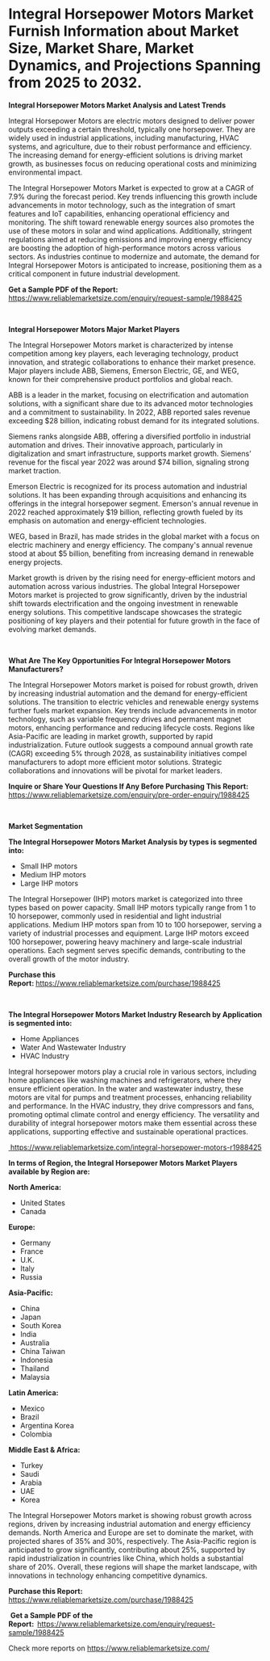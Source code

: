 <p><h1>Integral Horsepower Motors Market Furnish Information about Market Size, Market Share, Market Dynamics, and Projections Spanning from 2025 to 2032.</h1></p><p><strong>Integral Horsepower Motors Market Analysis and Latest Trends</strong></p>
<p><p>Integral Horsepower Motors are electric motors designed to deliver power outputs exceeding a certain threshold, typically one horsepower. They are widely used in industrial applications, including manufacturing, HVAC systems, and agriculture, due to their robust performance and efficiency. The increasing demand for energy-efficient solutions is driving market growth, as businesses focus on reducing operational costs and minimizing environmental impact.</p><p>The Integral Horsepower Motors Market is expected to grow at a CAGR of 7.9% during the forecast period. Key trends influencing this growth include advancements in motor technology, such as the integration of smart features and IoT capabilities, enhancing operational efficiency and monitoring. The shift toward renewable energy sources also promotes the use of these motors in solar and wind applications. Additionally, stringent regulations aimed at reducing emissions and improving energy efficiency are boosting the adoption of high-performance motors across various sectors. As industries continue to modernize and automate, the demand for Integral Horsepower Motors is anticipated to increase, positioning them as a critical component in future industrial development.</p></p>
<p><strong>Get a Sample PDF of the Report:&nbsp;</strong> <a href="https://www.reliablemarketsize.com/enquiry/request-sample/1988425?utm_campaign=2442&utm_medium=2&utm_source=Github&utm_content=ia&utm_term=10042025&utm_id=integral-horsepower-motors">https://www.reliablemarketsize.com/enquiry/request-sample/1988425</a></p>
<p>&nbsp;</p>
<p><strong>Integral Horsepower Motors Major Market Players</strong></p>
<p><p>The Integral Horsepower Motors market is characterized by intense competition among key players, each leveraging technology, product innovation, and strategic collaborations to enhance their market presence. Major players include ABB, Siemens, Emerson Electric, GE, and WEG, known for their comprehensive product portfolios and global reach.</p><p>ABB is a leader in the market, focusing on electrification and automation solutions, with a significant share due to its advanced motor technologies and a commitment to sustainability. In 2022, ABB reported sales revenue exceeding $28 billion, indicating robust demand for its integrated solutions.</p><p>Siemens ranks alongside ABB, offering a diversified portfolio in industrial automation and drives. Their innovative approach, particularly in digitalization and smart infrastructure, supports market growth. Siemens’ revenue for the fiscal year 2022 was around $74 billion, signaling strong market traction.</p><p>Emerson Electric is recognized for its process automation and industrial solutions. It has been expanding through acquisitions and enhancing its offerings in the integral horsepower segment. Emerson's annual revenue in 2022 reached approximately $19 billion, reflecting growth fueled by its emphasis on automation and energy-efficient technologies.</p><p>WEG, based in Brazil, has made strides in the global market with a focus on electric machinery and energy efficiency. The company's annual revenue stood at about $5 billion, benefiting from increasing demand in renewable energy projects.</p><p>Market growth is driven by the rising need for energy-efficient motors and automation across various industries. The global Integral Horsepower Motors market is projected to grow significantly, driven by the industrial shift towards electrification and the ongoing investment in renewable energy solutions. This competitive landscape showcases the strategic positioning of key players and their potential for future growth in the face of evolving market demands.</p></p>
<p>&nbsp;</p>
<p><strong>What Are The Key Opportunities For Integral Horsepower Motors Manufacturers?</strong></p>
<p><p>The Integral Horsepower Motors market is poised for robust growth, driven by increasing industrial automation and the demand for energy-efficient solutions. The transition to electric vehicles and renewable energy systems further fuels market expansion. Key trends include advancements in motor technology, such as variable frequency drives and permanent magnet motors, enhancing performance and reducing lifecycle costs. Regions like Asia-Pacific are leading in market growth, supported by rapid industrialization. Future outlook suggests a compound annual growth rate (CAGR) exceeding 5% through 2028, as sustainability initiatives compel manufacturers to adopt more efficient motor solutions. Strategic collaborations and innovations will be pivotal for market leaders.</p></p>
<p><strong>Inquire or Share Your Questions If Any Before Purchasing This Report:</strong> <a href="https://www.reliablemarketsize.com/enquiry/pre-order-enquiry/1988425?utm_campaign=2442&utm_medium=2&utm_source=Github&utm_content=ia&utm_term=10042025&utm_id=integral-horsepower-motors">https://www.reliablemarketsize.com/enquiry/pre-order-enquiry/1988425</a></p>
<p>&nbsp;</p>
<p><strong>Market Segmentation</strong></p>
<p><strong>The Integral Horsepower Motors Market Analysis by types is segmented into:</strong></p>
<p><ul><li>Small IHP motors</li><li>Medium IHP motors</li><li>Large IHP motors</li></ul></p>
<p><p>The Integral Horsepower (IHP) motors market is categorized into three types based on power capacity. Small IHP motors typically range from 1 to 10 horsepower, commonly used in residential and light industrial applications. Medium IHP motors span from 10 to 100 horsepower, serving a variety of industrial processes and equipment. Large IHP motors exceed 100 horsepower, powering heavy machinery and large-scale industrial operations. Each segment serves specific demands, contributing to the overall growth of the motor industry.</p></p>
<p><strong>Purchase this Report:&nbsp;</strong><a href="https://www.reliablemarketsize.com/purchase/1988425?utm_campaign=2442&utm_medium=2&utm_source=Github&utm_content=ia&utm_term=10042025&utm_id=integral-horsepower-motors">https://www.reliablemarketsize.com/purchase/1988425</a></p>
<p>&nbsp;</p>
<p><strong>The Integral Horsepower Motors Market Industry Research by Application is segmented into:</strong></p>
<p><ul><li>Home Appliances</li><li>Water And Wastewater Industry</li><li>HVAC Industry</li></ul></p>
<p><p>Integral horsepower motors play a crucial role in various sectors, including home appliances like washing machines and refrigerators, where they ensure efficient operation. In the water and wastewater industry, these motors are vital for pumps and treatment processes, enhancing reliability and performance. In the HVAC industry, they drive compressors and fans, promoting optimal climate control and energy efficiency. The versatility and durability of integral horsepower motors make them essential across these applications, supporting effective and sustainable operational practices.</p></p>
<p><a href="https://www.reliablemarketsize.com/integral-horsepower-motors-r1988425?utm_campaign=2442&utm_medium=2&utm_source=Github&utm_content=ia&utm_term=10042025&utm_id=integral-horsepower-motors">&nbsp;https://www.reliablemarketsize.com/integral-horsepower-motors-r1988425</a></p>
<p><strong>In terms of Region, the Integral Horsepower Motors Market Players available by Region are:</strong></p>
<p>
    <p> <strong> North America: </strong>
        <ul>
            <li>United States</li>
            <li>Canada</li>
        </ul>
        </p> 
    <p> <strong> Europe: </strong>
        <ul>
            <li>Germany</li>
            <li>France</li>
            <li>U.K.</li>
            <li>Italy</li>
            <li>Russia</li>
        </ul>
        </p> 
    <p> <strong> Asia-Pacific: </strong>
        <ul>
            <li>China</li>
            <li>Japan</li>
            <li>South Korea</li>
            <li>India</li>
            <li>Australia</li>
            <li>China Taiwan</li>
            <li>Indonesia</li>
            <li>Thailand</li>
            <li>Malaysia</li>
        </ul>
        </p> 
    <p> <strong> Latin America: </strong>
        <ul>
            <li>Mexico</li>
            <li>Brazil</li>
            <li>Argentina Korea</li>
            <li>Colombia</li>
        </ul>
        </p> 
    <p> <strong> Middle East & Africa: </strong>
        <ul>
            <li>Turkey</li>
            <li>Saudi</li>
            <li>Arabia</li>
            <li>UAE</li>
            <li>Korea</li>
        </ul>
    </p>
    </p>
<p><p>The Integral Horsepower Motors market is showing robust growth across regions, driven by increasing industrial automation and energy efficiency demands. North America and Europe are set to dominate the market, with projected shares of 35% and 30%, respectively. The Asia-Pacific region is anticipated to grow significantly, contributing about 25%, supported by rapid industrialization in countries like China, which holds a substantial share of 20%. Overall, these regions will shape the market landscape, with innovations in technology enhancing competitive dynamics.</p></p>
<p><strong>Purchase this Report: </strong><a href="https://www.reliablemarketsize.com/purchase/1988425?utm_campaign=2442&utm_medium=2&utm_source=Github&utm_content=ia&utm_term=10042025&utm_id=integral-horsepower-motors">https://www.reliablemarketsize.com/purchase/1988425</a></p>
<p>&nbsp;<strong>Get a Sample PDF of the Report:&nbsp;&nbsp;</strong><a href="https://www.reliablemarketsize.com/enquiry/request-sample/1988425?utm_campaign=2442&utm_medium=2&utm_source=Github&utm_content=ia&utm_term=10042025&utm_id=integral-horsepower-motors">https://www.reliablemarketsize.com/enquiry/request-sample/1988425</a></p>
<p><strong></strong></p>
<p>Check more reports on <a href="https://www.reliablemarketsize.com/?utm_campaign=2442&utm_medium=2&utm_source=Github&utm_content=ia&utm_term=10042025&utm_id=integral-horsepower-motors">https://www.reliablemarketsize.com/</a></p>